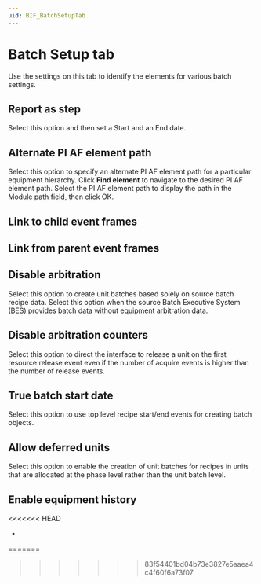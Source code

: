 ```yaml
---
uid: BIF_BatchSetupTab
---
```


# Batch Setup tab

<!-- Customized for FactoryTalk -->

Use the settings on this tab to identify the elements for various batch settings.

## Report as step

Select this option and then set a Start and an End date. 

## Alternate PI AF element path

Select this option to specify an alternate PI AF element path for a particular equipment hierarchy. Click **Find element** to navigate to the desired PI AF element path. Select the PI AF element path to display the path in the Module path field, then click OK.

## Link to child event frames

<!-- Help Wanted -->

## Link from parent event frames

<!-- Help Wanted -->

## Disable arbitration

Select this option to create unit batches based solely on source batch recipe data. Select this option when the source Batch Executive System (BES) provides batch data without equipment arbitration data. 

## Disable arbitration counters
    
Select this option to direct the interface to release a unit on the first resource release event even if the number of acquire events is higher than the number of release events. 

## True batch start date
    
Select this option to use top level recipe start/end events for creating batch objects. 

## Allow deferred units
    
Select this option to enable the creation of unit batches for recipes in units that are allocated at the phase level rather than the unit batch level.

## Enable equipment history

<<<<<<< HEAD
- <!-- Help wanted -->
=======
<!-- Help wanted -->
>>>>>>> 83f54401bd04b73e3827e5aaea4c4f60f6a73f07
